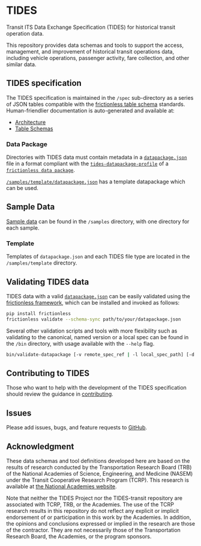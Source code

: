 # TIDES

Transit ITS Data Exchange Specification (TIDES) for historical transit operation data.

This repository provides data schemas and tools to support the access, management, and improvement of historical transit operations data, including vehicle operations, passenger activity, fare collection, and other similar data.

[architecture]:./docs/architecture.md
[table schemas]:./docs/tables.md
[tides-datapackage-profile]:/.docs/datapackage.md
[samples]:./samples
[template-datapackage]:./samples/template/TIDES/datapackage.json
[contributing]:./CONTRIBUTING.md
[github issues]:https://github.com/TIDES-transit/TIDES/issues
[frictionless table schema]:https://specs.frictionlessdata.io/table-schema/
[frictionless data package schema]:https://specs.frictionlessdata.io/data-package/
[frictionless framework]: (https://framework.frictionlessdata.io/)
[tcrp report]: https://nap.nationalacademies.org/catalog/26674/improving-access-and-management-of-public-transit-its-data

## TIDES specification

The TIDES specification is maintained in the `/spec` sub-directory as a series of JSON tables compatible with the [frictionless table schema] standards.
Human-friendlier documentation is auto-generated and available at:

- [Architecture][architecture]
- [Table Schemas][table schemas]

### Data Package

Directories with TIDES data must contain metadata in a [`datapackage.json`][tides-datapackage-profile] file in a format compliant with the [`tides-datapackage-profile`][tides-datapackage-profile] of a [`frictionless data package`][frictionless data package schema].  

[`/samples/template/datapackage.json`][template-datapackage] has a template datapackage which can be used.

## Sample Data

[Sample data][samples] can be found in the `/samples` directory, with one directory for each sample.

### Template

Templates of `datapackage.json` and each TIDES file type are located in the `/samples/template` directory.

## Validating TIDES data

TIDES data with a valid [`datapackage.json`](#data-package) can be easily validated using the [frictionless framework], which can be installed and invoked as follows:

```bash
pip install frictionless
frictionless validate --schema-sync path/to/your/datapackage.json
```

Several other validation scripts and tools with more flexibility such as validating to the canonical, named version or a local spec can be found in the `/bin` directory, with usage available with the `--help` flag.

```bash
bin/validate-datapackage [-v remote_spec_ref | -l local_spec_path] [-d dataset_path]
```

## Contributing to TIDES

Those who want to help with the development of the TIDES specification should review the guidance in [contributing].

## Issues

Please add issues, bugs, and feature requests to [GitHub][github issues].

## Acknowledgment

These data schemas and tool definitions developed here are based on the results of research conducted by the Transportation Research Board (TRB) of the National Academies of Science, Engineering, and Medicine (NASEM) under the Transit Cooperative Research Program (TCRP). This research is available at [the National Academies website][tcrp report].

Note that neither the TIDES Project nor the TIDES-transit repository are associated with TCRP, TRB, or the Academies. The use of the TCRP research results in this repository do not reflect any explicit or implicit endorsement of or participation in this work by the Academies. In addition, the opinions and conclusions expressed or implied in the research are those of the contractor. They are not necessarily those of the Transportation Research Board, the Academies, or the program sponsors.
